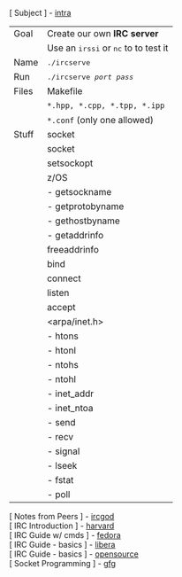 [ Subject ] - [intra](https://cdn.intra.42.fr/pdf/pdf/72125/en.subject.pdf) 

|       |       |
|-------|-------|
Goal    | Create our own **IRC server** 
&#8239; | Use an <kbd>irssi</kbd> or <kbd>nc</kbd> to to test it 
Name    | <kbd> ./ircserve </kbd>
Run     | <kbd> ./ircserve _port_  _pass_ </kbd>
Files   | Makefile
&#8239; | `*.hpp, *.cpp, *.tpp, *.ipp`
&#8239; | `*.conf` (only one allowed)
Stuff   | socket
&#8239; | socket
&#8239; | setsockopt
&#8239; | z/OS
&#8239; | - getsockname
&#8239; | - getprotobyname
&#8239; | - gethostbyname
&#8239; | - getaddrinfo
&#8239; | freeaddrinfo
&#8239; | bind
&#8239; | connect
&#8239; | listen
&#8239; | accept
&#8239; | <arpa/inet.h>
&#8239; | - htons
&#8239; | - htonl
&#8239; | - ntohs
&#8239; | - ntohl
&#8239; | - inet_addr
&#8239; | - inet_ntoa
&#8239; | - send
&#8239; | - recv
&#8239; | - signal
&#8239; | - lseek
&#8239; | - fstat
&#8239; | - poll | select


[ Notes from Peers ] - [ircgod](https://ircgod.com/posts)  \
[ IRC Introduction ] - [harvard](https://cyber.harvard.edu/lawofcyberspace/irc.html)  \
[ IRC Guide w/ cmds ] - [fedora](https://fedoramagazine.org/beginners-guide-irc)  \
[ IRC Guide - basics ] - [libera](https://libera.chat/guides/basics)  \
[ IRC Guide - basics ] - [opensource](https://opensource.com/life/16/6/irc-quickstart-guide)  \
[ Socket Programming ] - [gfg](https://www.geeksforgeeks.org/socket-programming-cc/)
